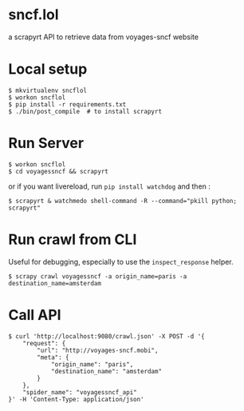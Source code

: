sncf.lol
========

a scrapyrt API to retrieve data from voyages-sncf website

Local setup
===========

    $ mkvirtualenv sncflol
    $ workon sncflol
    $ pip install -r requirements.txt
    $ ./bin/post_compile  # to install scrapyrt

Run Server
==========

    $ workon sncflol
    $ cd voyagessncf && scrapyrt

or if you want livereload, run `pip install watchdog` and then :

    $ scrapyrt & watchmedo shell-command -R --command="pkill python; scrapyrt"

Run crawl from CLI
==================

Useful for debugging, especially to use the `inspect_response` helper.

    $ scrapy crawl voyagessncf -a origin_name=paris -a destination_name=amsterdam

Call API
========

    $ curl 'http://localhost:9080/crawl.json' -X POST -d '{
        "request": {
            "url": "http://voyages-sncf.mobi",
            "meta": {
                "origin_name": "paris",
                "destination_name": "amsterdam"
            }
        },
        "spider_name": "voyagessncf_api"
    }' -H 'Content-Type: application/json'

